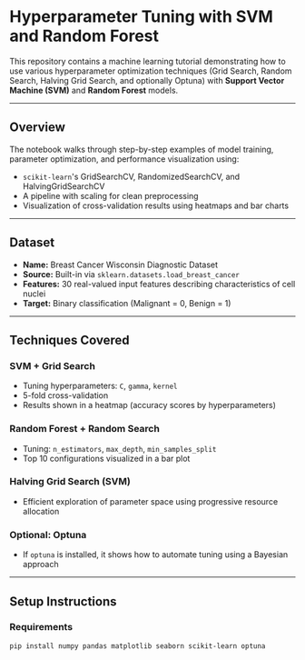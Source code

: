 #  Hyperparameter Tuning with SVM and Random Forest

This repository contains a machine learning tutorial demonstrating how to use various hyperparameter optimization techniques (Grid Search, Random Search, Halving Grid Search, and optionally Optuna) with **Support Vector Machine (SVM)** and **Random Forest** models.

---

##  Overview

The notebook walks through step-by-step examples of model training, parameter optimization, and performance visualization using:
- `scikit-learn`'s GridSearchCV, RandomizedSearchCV, and HalvingGridSearchCV
- A pipeline with scaling for clean preprocessing
- Visualization of cross-validation results using heatmaps and bar charts

---

##  Dataset

- **Name:** Breast Cancer Wisconsin Diagnostic Dataset
- **Source:** Built-in via `sklearn.datasets.load_breast_cancer`
- **Features:** 30 real-valued input features describing characteristics of cell nuclei
- **Target:** Binary classification (Malignant = 0, Benign = 1)

---

##  Techniques Covered

###  SVM + Grid Search
- Tuning hyperparameters: `C`, `gamma`, `kernel`
- 5-fold cross-validation
- Results shown in a heatmap (accuracy scores by hyperparameters)

###  Random Forest + Random Search
- Tuning: `n_estimators`, `max_depth`, `min_samples_split`
- Top 10 configurations visualized in a bar plot

### Halving Grid Search (SVM)
- Efficient exploration of parameter space using progressive resource allocation

### Optional: Optuna
- If `optuna` is installed, it shows how to automate tuning using a Bayesian approach

---

## Setup Instructions

###  Requirements

```bash
pip install numpy pandas matplotlib seaborn scikit-learn optuna

